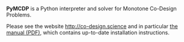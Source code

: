 <!--

<table>
<tr>
<td>Production server (EU)</td>
<td><a href="https://circleci.com/gh/AndreaCensi/mcdp/tree/inst00"><img src="https://circleci.com/gh/AndreaCensi/mcdp/tree/inst00.png?style=shield&amp;circle-token=f59172bb200232cffc45e43473c4eaf5c2b3e776"/></a>
</td>
</tr>
<tr>
<td>Master</td>
<td><a href="https://circleci.com/gh/AndreaCensi/mcdp/tree/master"><img src="https://circleci.com/gh/AndreaCensi/mcdp/tree/master.png?style=shield&amp;circle-token=f59172bb200232cffc45e43473c4eaf5c2b3e776"/></a>
</td>
</tr>
<tr>
<td>Development</td>
<td><a href="https://circleci.com/gh/AndreaCensi/mcdp/tree/devel"><img src="https://circleci.com/gh/AndreaCensi/mcdp/tree/devel.png?style=shield&amp;circle-token=f59172bb200232cffc45e43473c4eaf5c2b3e776"/></a>
</td>
</tr>
<tr>
<td>Daily</td>
<td><a href="https://circleci.com/gh/AndreaCensi/mcdp/tree/last"><img src="https://circleci.com/gh/AndreaCensi/mcdp/tree/last.png?style=shield&amp;circle-token=f59172bb200232cffc45e43473c4eaf5c2b3e776"/></a>
</td>
</tr>
</table> -->


**PyMCDP** is a Python interpreter and solver for Monotone Co-Design Problems.

Please see the website <http://co-design.science> and in particular [the manual (PDF)][manual], which contains up-to-date installation instructions.

[manual]: http://co-design.science/media/manual.pdf

<!--
*Below, an example of a graphical representation of an MCDP (left)
along with the MCDPL snippet that describes it (right)*

<table>
 <tr>
 <td><img src="web/co-design.science/media/battery-out_expected3/battery_minimal-ndp_greenredsym.png" width="400px"/></td>
 <td><img src="web/co-design.science/media/battery-out_expected3/battery_minimal-syntax_pdf.png" width="300px"/>
 </td>
 </tr>
</table>


## Installation

The code has been tested on Ubuntu 14.04, Ubuntu 16.04, and OS X using Enthought Python distribution.


### Installing dependencies

On Ubuntu:

    $ sudo apt-get install python-numpy python-matplotlib python-yaml python-pip python-dev python-setproctitle python-psutil graphviz wkhtmltopdf git

For math support:

    $ sudo apt-get install nodejs npm
    $ sudo npm install MathJax-node jsdom

For printing to PDF, install Prince from https://www.princexml.com/download/.


### Option 1: Install using pip

Run this command:

    $ sudo pip install -U PyMCDP conftools quickapp decentlogs systemcmd

Note that if you omit the ``sudo``, modern Ubuntu 16 will install
correctly in the directory ``~/.local/``. In this case,
make sure you have ``~/.local/bin/`` in your ``PATH``.

### Option 2: Installation from source (preferred)

Clone the repo using:

    $ git clone https://github.com/AndreaCensi/mcdp.git

Jump into the directory:

	$ cd mcdp

Then install the main module:

    $ sudo python setup.py develop

Omit the sudo if you have already set up a virtual environment.


## wkhtmltopdf

If you get an error like "cannot connect to X server", try  [this solution](http://stackoverflow.com/a/34947479/334788).

## Getting started


#### Running the web interface

Run the command:

    $ mcdp-web

Then point your browser to the address <http://127.0.0.1:8080/>.


#### Solving Monotone Co-Design Problems

The program ``mcdp-solve`` is a solver.

    $ mcdp-solve -d <library> <model_name>  <functionality>

For example, to solve the MCDP specified in the file ``battery.mcdp`` in
the library ``src/mcdp_data/libraries/examples/example-battery.mcdplib``, use:

    $ mcdp-solve -d src/mcdp_data/libraries/examples/example-battery.mcdplib battery "<1 hour, 0.1 kg, 1 W>"

The expected output is:

    ...
    Minimal resources needed: mass = ↑{0.039404 kg}

This is the case of unreasonable demands (1 kg of extra payload):

    $ mcdp-solve -d src/mcdp_data/libraries/examples/example-battery.mcdplib battery "<1 hour, 1.0 kg, 1 W>"

This is the expected output:

    Minimal resources needed: mass = ↑{+∞ kg}

#### Visualization of Co-Design Problems

The programs ``mcdp-plot`` will parse and plot the MCDP in a variety of representations.

    $ mcdp-plot  -d <library> <model name>

For example, the command

    $ mcdp-plot  -d src/mcdp_data/libraries/examples/example-battery.mcdplib battery

will produce these graphs:

<table>
    <tr>
        <td>Syntax highlighting</td>
        <td><a href="web/co-design.science/media/battery-out_expected3/battery-syntax_pdf.png">
            <img src="web/co-design.science/media/battery-out_expected3/battery-syntax_pdf.png" height="500px"/>
            </a>
        </td>
    </tr>
    <tr><td>Verbose graph</td><td><a href="web/co-design.science/media/battery-out_expected3/battery-ndp_graph_enclosed_LR.png"><img src="web/co-design.science/media/battery-out_expected3/battery-ndp_graph_enclosed_LR.png"/></a></td></tr>
    <tr><td>Tree representation</td><td><img src="web/co-design.science/media/battery-out_expected3/battery-dp_graph_tree.png"/></td></tr>
    </tr>
</table>


<h2>Visualization of the solution</h2>

To solve an MCDP, one constructs a chain of antichains in the product poset of resources.

The animations below show the sequence of antichains being
constructed to solve two variations of the same problem.

(Whether the problem statement describes an MCDP is
absolutely not obvious using the formula representation;  it becomes obvious when writing the problem as a graph
of monotone problems.)

<table>
    <tr><td colspan="2">
        <img src="web/co-design.science/media/animations/model.png" width="500px"/>
    </td></tr>
    <tr>
     <td><img src="web/co-design.science/media/animations/plusinvnat2-nat4-problem.png" width="300px"/></td>
     <td><img src="web/co-design.science/media/animations/plusinvnat2-nat10-problem.png" width="300px"/>
     </td>
     </tr>
     <tr>
     <td><img src="web/co-design.science/media/animations/plusinvnat2-nat4.gif" width="300px"/></td>
     <td><img src="web/co-design.science/media/animations/plusinvnat2-nat10.gif" width="300px"/></td>
     </tr>
     <tr>
     <td colspan="2"><img src="web/co-design.science/media/animations/legend.png" width="500px"/></td>
     </tr>
</table>

<h2>More information</h2>

For more information, please see <http://co-design.science>. -->
